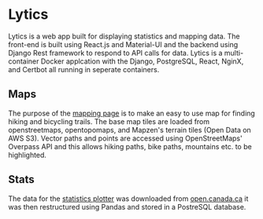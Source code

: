 # Lytics

Lytics is a web app built for displaying statistics and mapping data. The front-end is built using React.js and Material-UI and the backend using Django Rest framework to respond to API calls for data. Lytics is a multi-container Docker applcation with the Django, PostgreSQL, React, NginX, and Certbot all running in seperate containers. 


## Maps
The purpose of the [mapping page](https://lytics.ca/maps) is to make an easy to use map for finding hiking and bicycling trails. The base map tiles are loaded from openstreetmaps, opentopomaps, and Mapzen's terrain tiles (Open Data on AWS S3). Vector paths and points are accessed using OpenStreetMaps' Overpass API and this allows hiking paths, bike paths, mountains etc. to be highlighted.


## Stats

The data for the [statistics plotter](https://lytics.ca/stats) was downloaded from [open.canada.ca](https://open.canada.ca) it was then restructured using Pandas and stored in a PostreSQL database.

